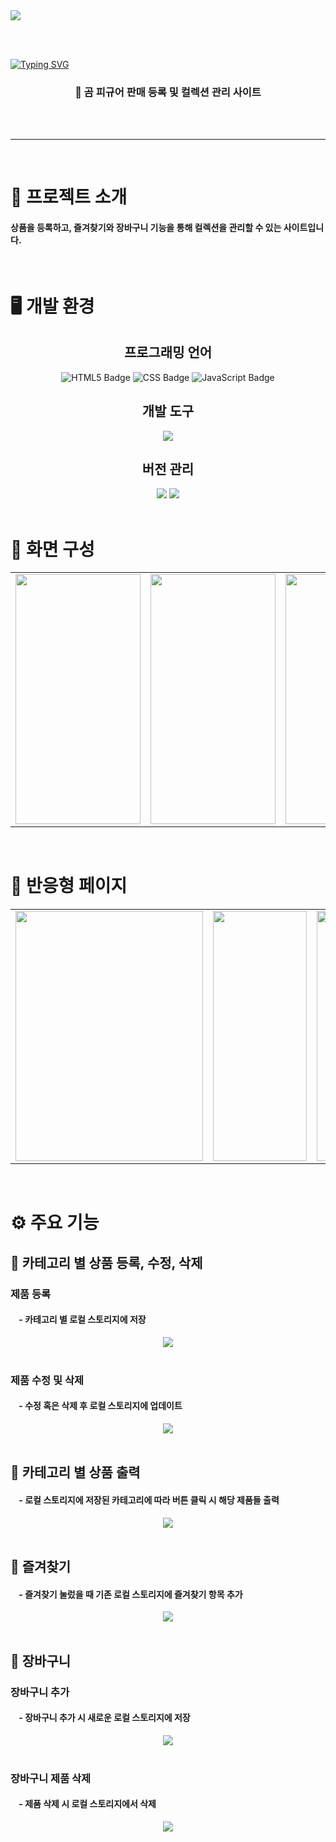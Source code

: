 <img src="https://github.com/user-attachments/assets/24d09599-4a05-4bfe-ae7b-e6c064cc4c53"/>

<br/><br/>

[![Typing SVG](https://readme-typing-svg.demolab.com?font=Fira+Code&weight=500&size=40&duration=3000&pause=1000&color=444444&center=true&vCenter=true&width=1000&lines=BEAR+CRAFT+SHOP)](https://git.io/typing-svg)

<h3 align="center"> 🧸 곰 피규어 판매 등록 및 컬렉션 관리 사이트 </h3>
<br/><br/><hr/>

<br/>

# 📄 프로젝트 소개

#### 상품을 등록하고, 즐겨찾기와 장바구니 기능을 통해 컬렉션을 관리할 수 있는 사이트입니다.

<br/>

# 🖥 개발 환경

<div align="center">
 <h2> 프로그래밍 언어 </h2>
  <img src="https://img.shields.io/badge/html5-F0A228.svg?&style=for-the-badge&logo=html5&logoColor=white" alt="HTML5 Badge" /> <img src="https://img.shields.io/badge/css-%231572B6.svg?&style=for-the-badge&logo=css&logoColor=white"  alt="CSS Badge" /> <img src="https://img.shields.io/badge/javascript-%23F7DF1E.svg?&style=for-the-badge&logo=javascript&logoColor=black" alt="JavaScript Badge" />

  <h2> 개발 도구 </h2> 
  <img src="https://img.shields.io/badge/visual%20studio%20code-%23007ACC.svg?&style=for-the-badge&logo=visual%20studio%20code&logoColor=white" />

  <h2> 버전 관리 </h2> 
  <img src="https://img.shields.io/badge/git-%23F05032.svg?&style=for-the-badge&logo=git&logoColor=white" /> <img src="https://img.shields.io/badge/github-%23181717.svg?&style=for-the-badge&logo=github&logoColor=white" />

</div>

<br/>

# 📰 화면 구성

<table>
  <tr>
    <td><img src="https://github.com/user-attachments/assets/90ebae87-b8f1-4264-86c9-265808b7bf70" width="200" height="400"></td>
    <td><img src="https://github.com/user-attachments/assets/d7323a8d-be58-4a7e-b6c9-665ed152e3da" width="200" height="400"></td>
    <td><img src="https://github.com/user-attachments/assets/49553aa1-2f65-4c3a-81a5-332299481b75" width="200" height="400"></td>
    <td><img src="https://github.com/user-attachments/assets/6b654265-6af0-4fc1-869c-c698a059eb19" width="200" height="400"></td>
    <td><img src="https://github.com/user-attachments/assets/1bfb84db-4859-4e76-93a6-2c471c0fadec" width="200" height="400"></td>
  </tr>
</table>


<br/>

# 📱 반응형 페이지

<table>
  <tr>
    <td><img src="https://github.com/user-attachments/assets/18b211f5-fa48-4a58-8c7f-ab528aeffe64" width="300" height="400"></td>
    <td><img src="https://github.com/user-attachments/assets/f7d919d5-0516-424d-911e-f51ecdc488e4" width="150" height="400"></td>
    <td><img src="https://github.com/user-attachments/assets/779bcd17-417b-4cc5-9b2e-303216f33cd6" width="300" height="400"></td>
    <td><img src="https://github.com/user-attachments/assets/c6eb60ef-5a9e-4f90-8af5-a691aa8057e8" width="300" height="400"></td>
  </tr>
</table>

<br/>

# ⚙ 주요 기능

<h2> 🌟 카테고리 별 상품 등록, 수정, 삭제 </h2>
<h3> 제품 등록 </h3>
<h4>&nbsp&nbsp&nbsp&nbsp-&nbsp카테고리 별 로컬 스토리지에 저장</h4>
<div align="center">
  <img src="https://github.com/user-attachments/assets/93840334-d851-4eb5-8f28-08a47dca1f5a">
</div>

<br/>

<h3> 제품 수정 및 삭제 </h3>
<h4>&nbsp&nbsp&nbsp&nbsp-&nbsp수정 혹은 삭제 후 로컬 스토리지에 업데이트</h4>
<div align="center">
  <img src="https://github.com/user-attachments/assets/6b24d6f9-0d6c-418d-9c6b-8a7774c97626">
</div>

<br/>

<h2> 🌟 카테고리 별 상품 출력 </h2>
<h4>&nbsp&nbsp&nbsp&nbsp-&nbsp로컬 스토리지에 저장된 카테고리에 따라 버튼 클릭 시 해당 제품들 출력</h4>
<div align="center">
  <img src="https://github.com/user-attachments/assets/25d33623-bc39-4c80-a785-9fade1477021">
</div>

<br/>

<h2> 🌟 즐겨찾기 </h2>
<h4>&nbsp&nbsp&nbsp&nbsp-&nbsp즐겨찾기 눌렀을 때 기존 로컬 스토리지에 즐겨찾기 항목 추가</h4>
<div align="center">
  <img src="https://github.com/user-attachments/assets/f6b7efea-41ff-4989-8f09-b8b236568b76">
</div>

<br/>

<h2> 🌟 장바구니 </h2>
<h3> 장바구니 추가 </h3>
<h4>&nbsp&nbsp&nbsp&nbsp-&nbsp장바구니 추가 시 새로운 로컬 스토리지에 저장</h4>
<div align="center">
  <img src="https://github.com/user-attachments/assets/3b7b0bd6-16bb-4670-9d5f-ccf4c1c397e0">
</div>

<br/>

<h3> 장바구니 제품 삭제 </h3>
<h4>&nbsp&nbsp&nbsp&nbsp-&nbsp제품 삭제 시 로컬 스토리지에서 삭제</h4>
<div align="center">
  <img src="https://github.com/user-attachments/assets/638c2d37-97a5-4aa3-aea9-9f8f687834ce">
</div>

<br/>
